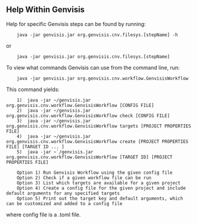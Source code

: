 ## Help Within Genvisis

Help for specific Genvisis steps can be found by running:

```
    java -jar genvisis.jar org.genvisis.cnv.filesys.[stepName] -h 
```
or
```
    java -jar genvisis.jar org.genvisis.cnv.filesys.[stepName]
```



To view what commands Genvisis can use from the command line, run:

```
    java -jar genvisis.jar org.genvisis.cnv.workflow.GenvisisWorkflow
```

This command yields:

```
    1)  java -jar ~/genvisis.jar org.genvisis.cnv.workflow.GenvisisWorkflow [CONFIG FILE]
    2)  java -jar ~/genvisis.jar org.genvisis.cnv.workflow.GenvisisWorkflow check [CONFIG FILE]
    3)  java -jar ~/genvisis.jar org.genvisis.cnv.workflow.GenvisisWorkflow targets [PROJECT PROPERTIES FILE]
    4)  java -jar ~/genvisis.jar org.genvisis.cnv.workflow.GenvisisWorkflow create [PROJECT PROPERTIES FILE] [TARGET ID ... ]
    5)  java -jar ~`/genvisis.jar org.genvisis.cnv.workflow.GenvisisWorkflow [TARGET ID] [PROJECT PROPERTIES FILE]

    Option 1) Run Genvisis Workflow using the given config file
    Option 2) Check if a given workflow file can be run
    Option 3) List which targets are available for a given project
    Option 4) Create a config file for the given project and include default arguments for any specified targets
    Option 5) Print out the target key and default arguments, which can be customized and added to a config file
```

where config file is a .toml file.
